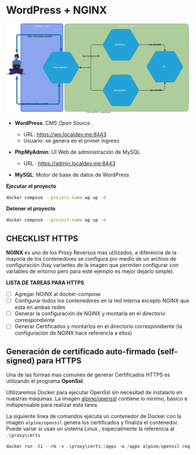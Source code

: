 # WordPress + NGINX

![ARQUITECTURA](./doc/arch.drawio.svg)

- **WordPress**: CMS *Open Source* .
  
  - URL: https://wp.localdev.me:8443
  - Usuario: se genera en el primer ingreso

- **PhpMyAdmin**: UI Web de administración de MySQL
  
  - URL : https://admin.localdev.me:8443

- **MySQL**: Motor de base de datos de WordPress

**Ejecutar el proyecto**

```bash
docker compose --project-name wp up -d
```

**Detener el proyecto**

```bash
docker compose --project-name wp up -d
```

## CHECKLIST HTTPS

**NGINX** es uno de los Proxy Reversos mas utilizados, a diferencia de la mayoría de los contenedores se configura por medio de un archivo de configuración (hay variantes de la imagen que permiten configurar con variables de entorno pero para este ejemplo es mejor dejarlo simple).

**LISTA DE TAREAS PARA HTTPS**

- [ ] Agregar NGINX al docker-compose
- [ ] Configurar todos los contenedores en la red interna excepto NGINX que esta en ambas redes
- [ ] Generar la configuración de NGINX y montarla en el directorio correspondiente
- [ ] Generar Certificados y montarlos en el directorio correspondiente (la configuración de NGINX hace referencia a ellos)

## Generación de certificado auto-firmado (self-signed) para HTTPS

Una de las formas mas comunes de generar Certificados HTTPS es utilizando el programa **OpenSsl**.

Utilizaremos Docker para ejecutar OpenSsl sin necesitad de instalarlo en nuestras maquinas. La imagen [alpine/openssl](https://hub.docker.com/r/alpine/openssl) contiene lo mínimo, básico e indispensable para realizar esta tarea.

La siguiente línea de comandos ejecuta un contenedor de Docker con la imagen `alpine/openssl` genera los certificados y finaliza el contenedor. Puede variar si usan un sistema Linux , especialmente la referencia al `.\proxy\certs`

```powershell
docker run -ti --rm -v .\proxy\certs:/apps -w /apps alpine/openssl req -x509 -newkey rsa:4096 -sha256 -days 3650 -nodes -keyout /apps/localdev.me.key -out /apps/localdev.me.crt -subj "/CN=localdev.me" -addext "subjectAltName=DNS:localdev.me,DNS:*.localdev.me"
```
